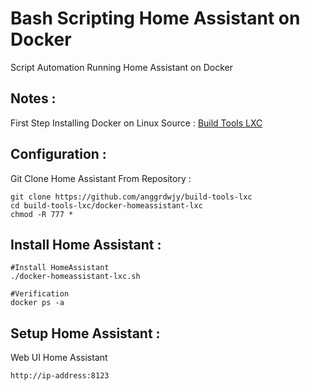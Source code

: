 # Bash Scripting Home Assistant on Docker
Script Automation Running Home Assistant on Docker

Notes :
---------------
First Step Installing Docker on Linux
Source : [Build Tools LXC](https://github.com/anggrdwjy/build-tools-lxc)

Configuration :
---------------
Git Clone Home Assistant From Repository :
```
git clone https://github.com/anggrdwjy/build-tools-lxc
cd build-tools-lxc/docker-homeassistant-lxc
chmod -R 777 *
```

Install Home Assistant :
-----------------
```
#Install HomeAssistant
./docker-homeassistant-lxc.sh

#Verification
docker ps -a
```

Setup Home Assistant :
---------------
Web UI Home Assistant
```
http://ip-address:8123
```

